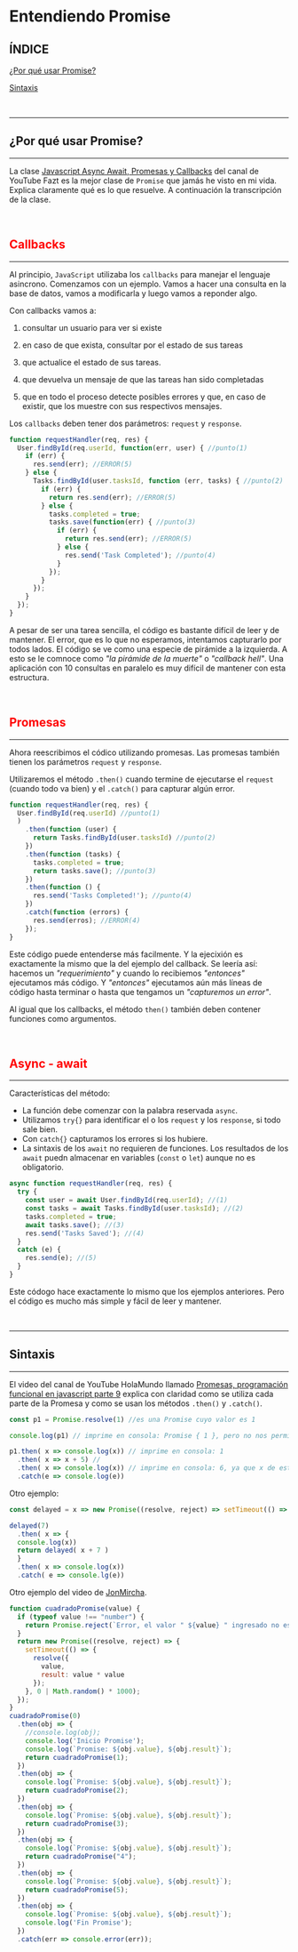 # Entendiendo Promise

## ÍNDICE

[¿Por qué usar Promise?](#por-que)

[Sintaxis](#sintaxis)

<br>

---

## <span id="por-que"> ¿Por qué usar Promise?

---

La clase [Javascript Async Await, Promesas y Callbacks](https://www.youtube.com/watch?v=Q3HtXuDEy5s) del canal de YouTube Fazt es la mejor clase de `Promise` que jamás he visto en mi vida. Explica claramente qué es lo que resuelve. A continuación la transcripción de la clase.

<br>

## <span style="color: red"> Callbacks

---

Al principio, `JavaScript` utilizaba los `callbacks` para manejar el lenguaje asincrono. Comenzamos con un ejemplo. Vamos a hacer una consulta en la base de datos, vamos a modificarla y luego vamos a reponder algo.

Con callbacks vamos a:

1) consultar un usuario para ver si existe

1) en caso de que exista, consultar por el estado de sus tareas

1) que actualice el estado de sus tareas.

1) que devuelva un mensaje de que las tareas han sido completadas

1) que en todo el proceso detecte posibles errores y que, en caso de existir, que los muestre con sus respectivos mensajes.

Los `callbacks` deben tener dos parámetros: `request` y `response`.

```javascript
function requestHandler(req, res) {
  User.findById(req.userId, function(err, user) { //punto(1)
    if (err) {
      res.send(err); //ERROR(5)
    } else {
      Tasks.findById(user.tasksId, function (err, tasks) { //punto(2)
        if (err) {
          return res.send(err); //ERROR(5)
        } else {
          tasks.completed = true;
          tasks.save(function(err) { //punto(3)
            if (err) {
              return res.send(err); //ERROR(5)
            } else {
              res.send('Task Completed'); //punto(4)
            }
          });
        }
      });
    }
  });
}
```

A pesar de ser una tarea sencilla, el código es bastante difícil de leer y de mantener. El error, que es lo que no esperamos, intentamos capturarlo por todos lados. El código se ve como una especie de pirámide a la izquierda. A esto se le comnoce como *"la pirámide de la muerte"* o *"callback hell"*. Una aplicación con 10 consultas en paralelo es muy difícil de mantener con esta estructura.

<br>

## <span style="color: red"> Promesas

---

Ahora reescribimos el códico utilizando promesas. Las promesas también tienen los parámetros `request` y `response`.

Utilizaremos el método `.then()` cuando termine de ejecutarse el `request` (cuando todo va bien) y el `.catch()` para capturar algún error.

```javascript
function requestHandler(req, res) {
  User.findById(req.userId) //punto(1)
  )
    .then(function (user) {
      return Tasks.findById(user.tasksId) //punto(2)
    })
    .then(function (tasks) {
      tasks.completed = true;
      return tasks.save(); //punto(3)
    })
    .then(function () {
      res.send('Tasks Completed!'); //punto(4)
    })
    .catch(function (errors) {
      res.send(erros); //ERROR(4)
    });
}
```

Este código puede entenderse más facilmente. Y la ejecixión es exactamente la mismo que la del ejemplo del callback. Se leería así: hacemos un *"requerimiento"* y cuando lo recibiemos *"entonces"* ejecutamos más código. Y *"entonces"* ejecutamos aún más líneas de código hasta terminar o hasta que tengamos un *"capturemos un error"*.

Al igual que los callbacks, el método `then()` también deben contener funciones como argumentos.

<br>

## <span style="color: red"> Async - await

---

Características del método:

* La función debe comenzar con la palabra reservada `async`.
* Utilizamos `try{}` para identificar el o los `request` y los `response`, si todo sale bien.
* Con `catch{}` capturamos los errores si los hubiere.
* La sintaxis de los `await` no requieren de funciones. Los resultados de los `await` puedn almacenar en variables (`const` o `let`) aunque no es obligatorio.

```javascript
async function requestHandler(req, res) {
  try {
    const user = await User.findById(req.userId); //(1)
    const tasks = await Tasks.findById(user.tasksId); //(2)
    tasks.completed = true; 
    await tasks.save(); //(3)
    res.send('Tasks Saved'); //(4)
  }
  catch (e) {
    res.send(e); //(5)
  }
}
```

Este códogo hace exactamente lo mismo que los ejemplos anteriores. Pero el código es mucho más simple y fácil de leer y mantener.

<br>

---

## <span id="sintaxis"> Sintaxis

---

El video del canal de YouTube HolaMundo llamado [Promesas, programación funcional en javascript parte 9](https://www.youtube.com/watch?v=5XyzLfPBpZs) explica con claridad como se utiliza cada parte de la Promesa y como se usan los métodos `.then()` y `.catch()`.

```javascript
const p1 = Promise.resolve(1) //es una Promise cuyo valor es 1

console.log(p1) // imprime en consola: Promise { 1 }, pero no nos permite acceder al vaklor de la Promesa. Para ello utilizamos el método .then()

p1.then( x => console.log(x)) // imprime en consola: 1
  .then( x => x + 5) // 
  .then( x => console.log(x)) // imprime en consola: 6, ya que x de esta función no esd igual al x de la función anterior porque al ser dos funciones diferentes el scope cambia. pero x inyecta el valor del then() anterior
  .catch(e => console.log(e))
```

Otro ejemplo:

```javascript
const delayed = x => new Promise((resolve, reject) => setTimeout(() => resolve(x), 2000)

delayed(7)
  .then( x => {
  console.log(x))
  return delayed( x + 7 )
  }
  .then( x => console.log(x))
  .catch( e => console.lg(e))
```

Otro ejemplo del video de [JonMircha](https://www.youtube.com/watch?v=ppzrpTjwEC8&list=PLvq-jIkSeTUZ6QgYYO3MwG9EMqC-KoLXA&index=48).

```js
function cuadradoPromise(value) {
  if (typeof value !== "number") {
    return Promise.reject(`Error, el valor " ${value} " ingresado no es un número`);
  }
  return new Promise((resolve, reject) => {
    setTimeout(() => {
      resolve({
        value,
        result: value * value
      });
    }, 0 | Math.random() * 1000);
  });
}
cuadradoPromise(0)
  .then(obj => {
    //console.log(obj);
    console.log('Inicio Promise');
    console.log(`Promise: ${obj.value}, ${obj.result}`);
    return cuadradoPromise(1);
  })
  .then(obj => {
    console.log(`Promise: ${obj.value}, ${obj.result}`);
    return cuadradoPromise(2);
  })
  .then(obj => {
    console.log(`Promise: ${obj.value}, ${obj.result}`);
    return cuadradoPromise(3);
  })
  .then(obj => {
    console.log(`Promise: ${obj.value}, ${obj.result}`);
    return cuadradoPromise("4");
  })
  .then(obj => {
    console.log(`Promise: ${obj.value}, ${obj.result}`);
    return cuadradoPromise(5);
  })
  .then(obj => {
    console.log(`Promise: ${obj.value}, ${obj.result}`);
    console.log('Fin Promise');
  })
  .catch(err => console.error(err));
```
